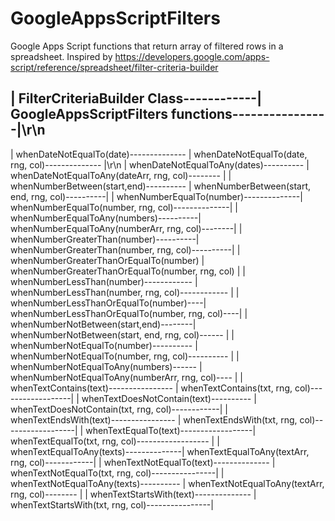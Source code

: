 # GoogleAppsScriptFilters
Google Apps Script functions that return array of filtered rows in a spreadsheet. Inspired by https://developers.google.com/apps-script/reference/spreadsheet/filter-criteria-builder

| FilterCriteriaBuilder Class------------| GoogleAppsScriptFilters functions----------------|\r\n
--------------------------------------------------------------------------------------------
| whenDateNotEqualTo(date)-------------- | whenDateNotEqualTo(date, rng, col)-------------- |\r\n
| whenDateNotEqualToAny(dates)---------- | whenDateNotEqualToAny(dateArr, rng, col)-------- |
| whenNumberBetween(start,end)---------- | whenNumberBetween(start, end, rng, col)----------|
| whenNumberEqualTo(number)--------------| whenNumberEqualTo(number, rng, col)--------------|
| whenNumberEqualToAny(numbers)----------| whenNumberEqualToAny(numberArr, rng, col)--------|
| whenNumberGreaterThan(number)----------| whenNumberGreaterThan(number, rng, col)----------|
| whenNumberGreaterThanOrEqualTo(number) | whenNumberGreaterThanOrEqualTo(number, rng, col) |
| whenNumberLessThan(number)------------ | whenNumberLessThan(number, rng, col)------------ |
| whenNumberLessThanOrEqualTo(number)----| whenNumberLessThanOrEqualTo(number, rng, col)----|
| whenNumberNotBetween(start,end)--------| whenNumberNotBetween(start, end, rng, col)------ |
| whenNumberNotEqualTo(number)---------- | whenNumberNotEqualTo(number, rng, col)---------- |
| whenNumberNotEqualToAny(numbers)------ | whenNumberNotEqualToAny(numberArr, rng, col)---- |
| whenTextContains(text)---------------- | whenTextContains(txt, rng, col)------------------|
| whenTextDoesNotContain(text)---------- | whenTextDoesNotContain(txt, rng, col)------------|
| whenTextEndsWith(text)---------------- | whenTextEndsWith(txt, rng, col)------------------|
| whenTextEqualTo(text)------------------| whenTextEqualTo(txt, rng, col)------------------ |
| whenTextEqualToAny(texts)--------------| whenTextEqualToAny(textArr, rng, col)------------|
| whenTextNotEqualTo(text)-------------- | whenTextNotEqualTo(txt, rng, col)----------------|
| whenTextNotEqualToAny(texts)---------- | whenTextNotEqualToAny(textArr, rng, col)-------- |
| whenTextStartsWith(text)-------------- | whenTextStartsWith(txt, rng, col)----------------|
